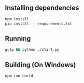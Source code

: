 ## Installing dependencies

```sh
npm install
pip install -r requirements.txt
```

## Running

```sh
gulp && python ./start.py
```

## Building (On Windows)

```sh
npm run build
```
